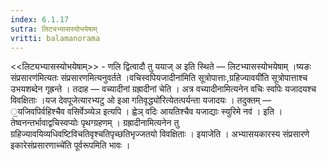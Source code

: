 ```yaml
---
index: 6.1.17
sutra: लिट्यभ्यासस्योभयेषाम्
vritti: balamanorama
---
```


<<लिट्यभ्यासस्योभयेषाम्>> - णलि द्वित्वादौ तु ययाज् अ इति स्थिते —  लिटभ्यासस्योभयेषाम् ।ष्यङः संप्रसारण॑मित्यतः संप्रसारणमित्यनुवर्तते ।वचिस्वपियजादीना॑मिति सूत्रोपात्ताः,ग्रहिज्यावयी॑ति सूत्रोपात्ताश्च उभयशब्देन गृह्रन्ते । तदाह — वच्यादीनां ग्रह्रादीनां चेति । अत्र वच्यादीनामित्यनेन वचिः स्वपिः यजादयश्च विवक्षिताः ।यज देवपूजेत्यारभ्यटु ओ इआ गतिवृद्ध्यो॑रित्येतत्पर्यन्ता यजादयः । तदुक्तम् — ॒यजिवपिर्वहिश्चैव वसिर्वेञ्व्येञ इत्यपि । ह्वेञ् वदिः आयतिश्चैव यजाद्याः स्युरिमे नव॑ । इति । तेष्वनन्तर्भावाद्वचिस्वप्योः पृथग्ग्रहणम् । ग्रह्रादीनामित्यनेन तु ग्रहिज्यावयिव्यधिवष्टिविचतिवृश्चतिपृच्छतिभृज्जतयो विवक्षिताः । इयाजेति । अभ्यासयकारस्य संप्रसारणे इकारेसंप्रसारणाच्चे॑ति पूर्वरूपमिति भावः ।